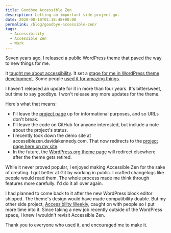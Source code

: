 ```yaml
---
title: Goodbye Accessible Zen
description: Letting an important side project go.
date: 2020-08-10T01:18:48+00:00
permalink: /blog/goodbye-accessible-zen/
tags:
  - Accessibility
  - Accessible Zen
  - Work
---
```


Seven years ago, I released a public WordPress theme that paved the way to new things for me.

It [taught me about accessibility](/blog/remembering-accessible-joe/). It set a [stage for me in WordPress theme development](/blog/dear-twenty-seventeen-contributors/). Some people [used it for amazing things](/blog/is-this-venue-accessible/).

I haven't released an update for it in more than four years. It's bittersweet, but time to say goodbye. I won't release any more updates for the theme.

Here's what that means:

- I'll leave the [project page](/projects/accessible-zen/) up for informational purposes, and so URLs don't break.
- I'll leave the code on GitHub for anyone interested, but include a note about the project's status.
- I recently took down the demo site at accessiblezen.davidakennedy.com. That now redirects to the [project page here on my site](/projects/accessible-zen/).
- In the future, the [WordPress.org theme page](https://wordpress.org/themes/accessible-zen/) will redirect elsewhere after the theme gets retired.

While it never proved popular, I enjoyed making Accessible Zen for the sake of creating. I got better at Git by working in public. I crafted changelogs like people would read them. The whole process made me think through features more carefully. I'd do it all over again.

I had planned to come back to it after the new WordPress block editor shipped. The theme's design would have made compatibility doable. But my other side project, [Accessibility Weekly](https://a11yweekly.com), caught on with people so I put more time into it. Since taking a new job recently outside of the WordPress space, I knew I wouldn't revisit Accessible Zen.

Thank you to everyone who used it, and encouraged me to make it.
